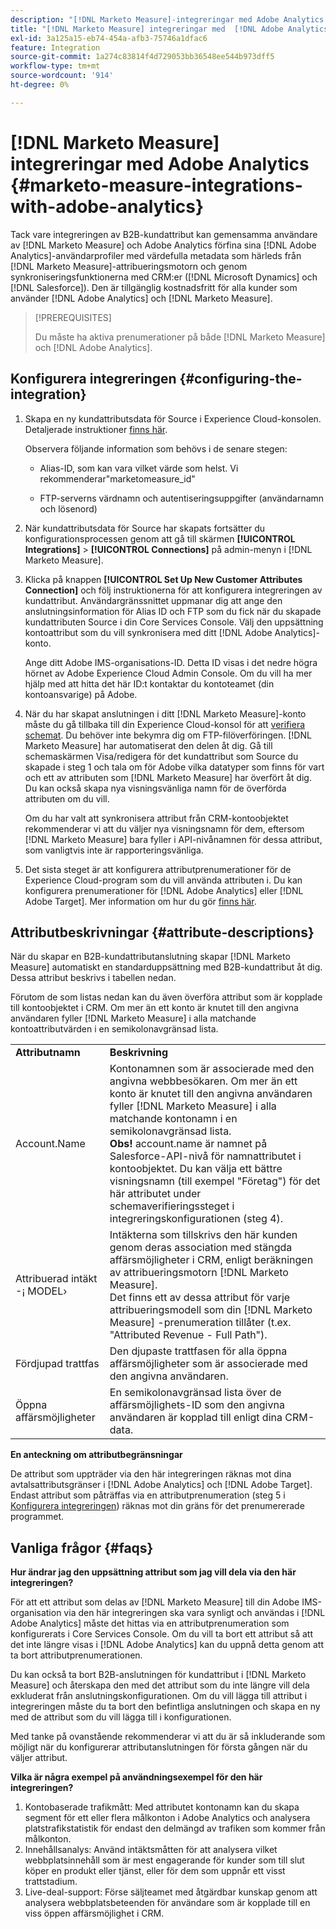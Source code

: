```yaml
---
description: "[!DNL Marketo Measure]-integreringar med Adobe Analytics - [!DNL Marketo Measure]"
title: "[!DNL Marketo Measure] integreringar med  [!DNL Adobe Analytics]"
exl-id: 3a125a15-eb74-454a-afb3-75746a1dfac6
feature: Integration
source-git-commit: 1a274c83814f4d729053bb36548ee544b973dff5
workflow-type: tm+mt
source-wordcount: '914'
ht-degree: 0%

---
```


# [!DNL Marketo Measure] integreringar med Adobe Analytics {#marketo-measure-integrations-with-adobe-analytics}

Tack vare integreringen av B2B-kundattribut kan gemensamma användare av [!DNL Marketo Measure] och Adobe Analytics förfina sina [!DNL Adobe Analytics]-användarprofiler med värdefulla metadata som härleds från [!DNL Marketo Measure]-attribueringsmotorn och genom synkroniseringsfunktionerna med CRM:er ([!DNL Microsoft Dynamics] och [!DNL Salesforce]). Den är tillgänglig kostnadsfritt för alla kunder som använder [!DNL Adobe Analytics] och [!DNL Marketo Measure].

>[!PREREQUISITES]
>
>Du måste ha aktiva prenumerationer på både [!DNL Marketo Measure] och [!DNL Adobe Analytics].

## Konfigurera integreringen {#configuring-the-integration}

1. Skapa en ny kundattributsdata för Source i Experience Cloud-konsolen. Detaljerade instruktioner [finns här](https://experienceleague.adobe.com/docs/core-services/interface/services/customer-attributes/t-crs-usecase.html?lang=sv-SE).

   Observera följande information som behövs i de senare stegen:

   * Alias-ID, som kan vara vilket värde som helst. Vi rekommenderar&quot;marketomeasure_id&quot;

   * FTP-serverns värdnamn och autentiseringsuppgifter (användarnamn och lösenord)

1. När kundattributsdata för Source har skapats fortsätter du konfigurationsprocessen genom att gå till skärmen **[!UICONTROL Integrations]** > **[!UICONTROL Connections]** på admin-menyn i [!DNL Marketo Measure].

1. Klicka på knappen **[!UICONTROL Set Up New Customer Attributes Connection]** och följ instruktionerna för att konfigurera integreringen av kundattribut. Användargränssnittet uppmanar dig att ange den anslutningsinformation för Alias ID och FTP som du fick när du skapade kundattributen Source i din Core Services Console. Välj den uppsättning kontoattribut som du vill synkronisera med ditt [!DNL Adobe Analytics]-konto.

   Ange ditt Adobe IMS-organisations-ID. Detta ID visas i det nedre högra hörnet av Adobe Experience Cloud Admin Console. Om du vill ha mer hjälp med att hitta det här ID:t kontaktar du kontoteamet (din kontoansvarige) på Adobe.

1. När du har skapat anslutningen i ditt [!DNL Marketo Measure]-konto måste du gå tillbaka till din Experience Cloud-konsol för att [verifiera schemat](https://experienceleague.adobe.com/docs/core-services/interface/services/customer-attributes/validate-schema.html?lang=sv-SE). Du behöver inte bekymra dig om FTP-filöverföringen. [!DNL Marketo Measure] har automatiserat den delen åt dig. Gå till schemaskärmen Visa/redigera för det kundattribut som Source du skapade i steg 1 och tala om för Adobe vilka datatyper som finns för vart och ett av attributen som [!DNL Marketo Measure] har överfört åt dig. Du kan också skapa nya visningsvänliga namn för de överförda attributen om du vill.

   Om du har valt att synkronisera attribut från CRM-kontoobjektet rekommenderar vi att du väljer nya visningsnamn för dem, eftersom [!DNL Marketo Measure] bara fyller i API-nivånamnen för dessa attribut, som vanligtvis inte är rapporteringsvänliga.

1. Det sista steget är att konfigurera attributprenumerationer för de Experience Cloud-program som du vill använda attributen i. Du kan konfigurera prenumerationer för [!DNL Adobe Analytics] eller [!DNL Adobe Target].  Mer information om hur du gör [finns här](https://experienceleague.adobe.com/docs/core-services/interface/services/customer-attributes/subscription.html?lang=sv-SE).

## Attributbeskrivningar {#attribute-descriptions}

När du skapar en B2B-kundattributanslutning skapar [!DNL Marketo Measure] automatiskt en standarduppsättning med B2B-kundattribut åt dig. Dessa attribut beskrivs i tabellen nedan.

Förutom de som listas nedan kan du även överföra attribut som är kopplade till kontoobjektet i CRM. Om mer än ett konto är knutet till den angivna användaren fyller [!DNL Marketo Measure] i alla matchande kontoattributvärden i en semikolonavgränsad lista.

<table> 
 <colgroup> 
  <col> 
  <col> 
 </colgroup> 
 <tbody> 
  <tr> 
   <td><b>Attributnamn</b></td> 
   <td><b>Beskrivning</b></td>
  </tr> 
  <tr> 
   <td>Account.Name</td> 
   <td>Kontonamnen som är associerade med den angivna webbbesökaren. Om mer än ett konto är knutet till den angivna användaren fyller [!DNL Marketo Measure] i alla matchande kontonamn i en semikolonavgränsad lista.<br/>
   <strong>Obs!</strong> account.name är namnet på Salesforce-API-nivå för namnattributet i kontoobjektet. Du kan välja ett bättre visningsnamn (till exempel "Företag") för det här attributet under schemaverifieringssteget i integreringskonfigurationen (steg 4).</td>
  </tr>
  <tr> 
   <td>Attribuerad intäkt -¡ MODEL›</td> 
   <td>Intäkterna som tillskrivs den här kunden genom deras association med stängda affärsmöjligheter i CRM, enligt beräkningen av attribueringsmotorn [!DNL Marketo Measure].<br/>
   Det finns ett av dessa attribut för varje attribueringsmodell som din [!DNL Marketo Measure] -prenumeration tillåter (t.ex. "Attributed Revenue - Full Path").</td>
  </tr>
  <tr> 
   <td>Fördjupad trattfas</td> 
   <td>Den djupaste trattfasen för alla öppna affärsmöjligheter som är associerade med den angivna användaren.</td>
  </tr>
  <tr> 
   <td>Öppna affärsmöjligheter</td> 
   <td>En semikolonavgränsad lista över de affärsmöjlighets-ID som den angivna användaren är kopplad till enligt dina CRM-data.</td>
  </tr> 
 </tbody> 
</table>

**En anteckning om attributbegränsningar**

De attribut som uppträder via den här integreringen räknas mot dina avtalsattributsgränser i [!DNL Adobe Analytics] och [!DNL Adobe Target]. Endast attribut som påträffas via en attributprenumeration (steg 5 i [Konfigurera integreringen](#configuring-the-integration)) räknas mot din gräns för det prenumererade programmet.

## Vanliga frågor {#faqs}

**Hur ändrar jag den uppsättning attribut som jag vill dela via den här integreringen?**

För att ett attribut som delas av [!DNL Marketo Measure] till din Adobe IMS-organisation via den här integreringen ska vara synligt och användas i [!DNL Adobe Analytics] måste det hittas via en attributprenumeration som konfigurerats i Core Services Console. Om du vill ta bort ett attribut så att det inte längre visas i [!DNL Adobe Analytics] kan du uppnå detta genom att ta bort attributprenumerationen.

Du kan också ta bort B2B-anslutningen för kundattribut i [!DNL Marketo Measure] och återskapa den med det attribut som du inte längre vill dela exkluderat från anslutningskonfigurationen. Om du vill lägga till attribut i integreringen måste du ta bort den befintliga anslutningen och skapa en ny med de attribut som du vill lägga till i konfigurationen.

Med tanke på ovanstående rekommenderar vi att du är så inkluderande som möjligt när du konfigurerar attributanslutningen för första gången när du väljer attribut.

**Vilka är några exempel på användningsexempel för den här integreringen?**

1. Kontobaserade trafikmått: Med attributet kontonamn kan du skapa segment för ett eller flera målkonton i Adobe Analytics och analysera platstrafikstatistik för endast den delmängd av trafiken som kommer från målkonton.
1. Innehållsanalys: Använd intäktsmåtten för att analysera vilket webbplatsinnehåll som är mest engagerande för kunder som till slut köper en produkt eller tjänst, eller för dem som uppnår ett visst trattstadium.
1. Live-deal-support: Förse säljteamet med åtgärdbar kunskap genom att analysera webbplatsbeteenden för användare som är kopplade till en viss öppen affärsmöjlighet i CRM.
